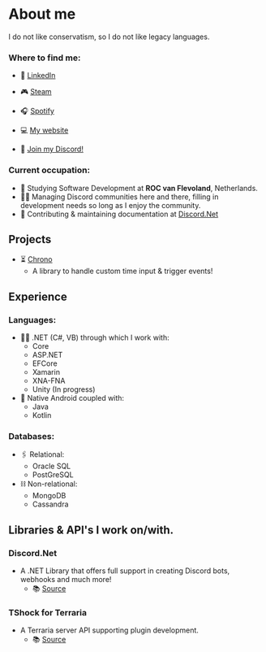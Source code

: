 # About me

I do not like conservatism, so I do not like legacy languages.

### Where to find me:
* 🔗 [LinkedIn](www.linkedin.com/in/armano-den-boef)
* 🎮 [Steam](https://steamcommunity.com/id/Rozen4334/)
* 🎧 [Spotify](https://open.spotify.com/user/a.tdb_?si=3bd7bb95ad8e4bdd)
* 💻 [My website](https://rozen.one)

* 🔗 [Join my Discord!](https://dev.rozen.one/barriot/invite)

### Current occupation:
* 🏫 Studying Software Development at **ROC van Flevoland**, Netherlands.
* 👨‍💼 Managing Discord communities here and there, filling in development needs so long as I enjoy the community.
* 📃 Contributing & maintaining documentation at [Discord.Net](https://github.com/discord-net/Discord.Net)

## Projects

* ⏳ [Chrono](https://github.com/Rozen4334/Chrono)
  * A library to handle custom time input & trigger events!

## Experience

### Languages:
* 👩‍💻 .NET (C#, VB) through which I work with:
  * Core
  * ASP.NET
  * EFCore
  * Xamarin
  * XNA-FNA
  * Unity (In progress)
* 📱 Native Android coupled with:
  * Java
  * Kotlin

### Databases:
* 🖇 Relational:
  * Oracle SQL
  * PostGreSQL
* ⛓ Non-relational:
  * MongoDB
  * Cassandra

## Libraries & API's I work on/with.

### Discord.Net
* A .NET Library that offers full support in creating Discord bots, webhooks and much more!
  * 📚 [Source](https://github.com/Discord-Net/Discord.Net)

### TShock for Terraria
* A Terraria server API supporting plugin development.
  * 📚 [Source](https://github.com/Pryaxis/TShock)

